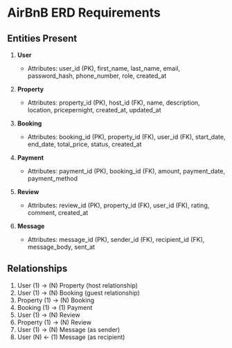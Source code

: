 # AirBnB ERD Requirements


## Entities Present

1. **User**
   - Attributes: user_id (PK), first_name, last_name, email, password_hash, phone_number, role, created_at

2. **Property**
   - Attributes: property_id (PK), host_id (FK), name, description, location, pricepernight, created_at, updated_at

3. **Booking**
   - Attributes: booking_id (PK), property_id (FK), user_id (FK), start_date, end_date, total_price, status, created_at

4. **Payment**
   - Attributes: payment_id (PK), booking_id (FK), amount, payment_date, payment_method

5. **Review**
   - Attributes: review_id (PK), property_id (FK), user_id (FK), rating, comment, created_at

6. **Message**
   - Attributes: message_id (PK), sender_id (FK), recipient_id (FK), message_body, sent_at

## Relationships

1. User (1) → (N) Property (host relationship)
2. User (1) → (N) Booking (guest relationship)
3. Property (1) → (N) Booking
4. Booking (1) → (1) Payment
5. User (1) → (N) Review
6. Property (1) → (N) Review
7. User (1) → (N) Message (as sender)
8. User (N) ← (1) Message (as recipient)
